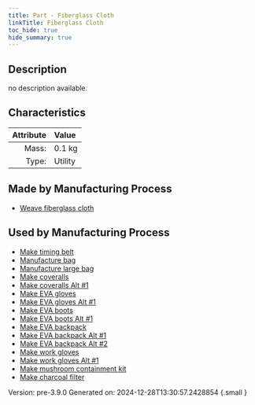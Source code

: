 ```yaml
---
title: Part - Fiberglass Cloth
linkTitle: Fiberglass Cloth
toc_hide: true
hide_summary: true
---
```


## Description
no description available.

## Characteristics

| Attribute      | Value |
|--------:|:------|
|Mass:|0.1 kg|
|Type:|Utility|

## Made by Manufacturing Process

- [Weave fiberglass cloth](/docs/definitions/process/weave-fiberglass-cloth)

## Used by Manufacturing Process

- [Make timing belt](/docs/definitions/process/make-timing-belt)
- [Manufacture bag](/docs/definitions/process/manufacture-bag)
- [Manufacture large bag](/docs/definitions/process/manufacture-large-bag)
- [Make coveralls](/docs/definitions/process/make-coveralls)
- [Make coveralls Alt #1](/docs/definitions/process/make-coveralls-alt--1)
- [Make EVA gloves](/docs/definitions/process/make-eva-gloves)
- [Make EVA gloves Alt #1](/docs/definitions/process/make-eva-gloves-alt--1)
- [Make EVA boots](/docs/definitions/process/make-eva-boots)
- [Make EVA boots Alt #1](/docs/definitions/process/make-eva-boots-alt--1)
- [Make EVA backpack](/docs/definitions/process/make-eva-backpack)
- [Make EVA backpack Alt #1](/docs/definitions/process/make-eva-backpack-alt--1)
- [Make EVA backpack Alt #2](/docs/definitions/process/make-eva-backpack-alt--2)
- [Make work gloves](/docs/definitions/process/make-work-gloves)
- [Make work gloves Alt #1](/docs/definitions/process/make-work-gloves-alt--1)
- [Make mushroom containment kit](/docs/definitions/process/make-mushroom-containment-kit)
- [Make charcoal filter](/docs/definitions/process/make-charcoal-filter)


Version: pre-3.9.0 Generated on: 2024-12-28T13:30:57.2428854
{.small }

